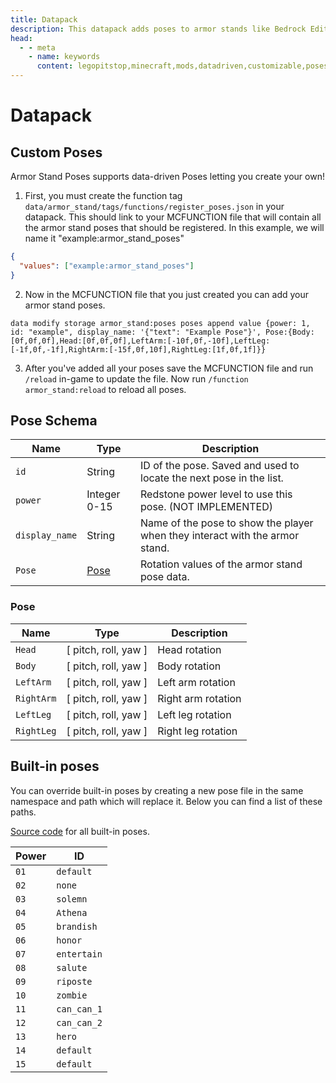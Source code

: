 ```yaml
---
title: Datapack
description: This datapack adds poses to armor stands like Bedrock Edition. Redstone is the same as bedrock. You can even create your data-driven poses!
head:
  - - meta
    - name: keywords
      content: legopitstop,minecraft,mods,datadriven,customizable,poses,armorstand,datapack,fabricmc
---
```


# Datapack

## Custom Poses

Armor Stand Poses supports data-driven Poses letting you create your own!

1. First, you must create the function tag `data/armor_stand/tags/functions/register_poses.json` in your datapack. This should link to your MCFUNCTION file that will contain all the armor stand poses that should be registered. In this example, we will name it "example:armor_stand_poses"

```json
{
  "values": ["example:armor_stand_poses"]
}
```

2. Now in the MCFUNCTION file that you just created you can add your armor stand poses.

```mcfunction
data modify storage armor_stand:poses poses append value {power: 1, id: "example", display_name: '{"text": "Example Pose"}', Pose:{Body:[0f,0f,0f],Head:[0f,0f,0f],LeftArm:[-10f,0f,-10f],LeftLeg:[-1f,0f,-1f],RightArm:[-15f,0f,10f],RightLeg:[1f,0f,1f]}}
```

3. After you've added all your poses save the MCFUNCTION file and run `/reload` in-game to update the file. Now run `/function armor_stand:reload` to reload all poses.

## Pose Schema

| Name           | Type          | Description                                                                  |
| -------------- | ------------- | ---------------------------------------------------------------------------- |
| `id`           | String        | ID of the pose. Saved and used to locate the next pose in the list.          |
| `power`        | Integer 0-15  | Redstone power level to use this pose. (NOT IMPLEMENTED)                     |
| `display_name` | String        | Name of the pose to show the player when they interact with the armor stand. |
| `Pose`         | [Pose](#pose) | Rotation values of the armor stand pose data.                                |

### Pose

| Name       | Type                 | Description        |
| ---------- | -------------------- | ------------------ |
| `Head`     | [ pitch, roll, yaw ] | Head rotation      |
| `Body`     | [ pitch, roll, yaw ] | Body rotation      |
| `LeftArm`  | [ pitch, roll, yaw ] | Left arm rotation  |
| `RightArm` | [ pitch, roll, yaw ] | Right arm rotation |
| `LeftLeg`  | [ pitch, roll, yaw ] | Left leg rotation  |
| `RightLeg` | [ pitch, roll, yaw ] | Right leg rotation |

## Built-in poses

You can override built-in poses by creating a new pose file in the same namespace and path which will replace it. Below you can find a list of these paths.

[Source code](https://github.com/legopitstop/Datapacks/blob/main/Armorstand_Poses/data/armor_stand/functions/poses/defaults.mcfunction) for all built-in poses.

| Power | ID          |
| ----- | ----------- |
| `01`  | `default`   |
| `02`  | `none`      |
| `03`  | `solemn`    |
| `04`  | `Athena`    |
| `05`  | `brandish`  |
| `06`  | `honor`     |
| `07`  | `entertain` |
| `08`  | `salute`    |
| `09`  | `riposte`   |
| `10`  | `zombie`    |
| `11`  | `can_can_1` |
| `12`  | `can_can_2` |
| `13`  | `hero`      |
| `14`  | `default`   |
| `15`  | `default`   |
